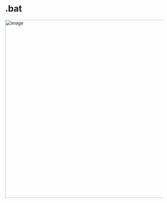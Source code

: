 # .bat

<img width="512" height="574" alt="image" src="https://github.com/user-attachments/assets/52d4dd31-3295-4225-a48f-63f850bf3d70" />

